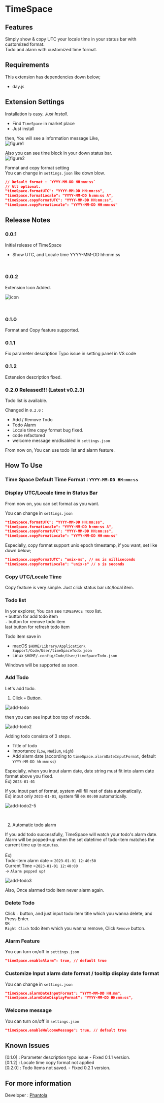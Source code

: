 # TimeSpace

## Features

Simply show & copy UTC your locale time in your status bar with customized format.  
Todo and alarm with customized time format.

## Requirements

This extension has dependencies down below;

-   day.js

## Extension Settings

Installation is easy. _Just Install_.

-   Find `TimeSpace` in market place
-   Just install

then, You will see a information message Like,  
![figure1](./readme_assets/after-install.png)

Also you can see time block in your down status bar.  
![figure2](./readme_assets/timespace-activated.png)

Format and copy format setting  
You can change in `settings.json` like down blow.

```json
// Default format : `YYYY-MM-DD HH:mm:ss`
// All optional.
"timeSpace.formatUTC": "YYYY-MM-DD HH:mm:ss",
"timeSpace.formatLocale": "YYYY-MM-DD h:mm:ss A",
"timeSpace.copyFormatUTC": "YYYY-MM-DD HH:mm:ss",
"timeSpace.copyFormatLocale": "YYYY-MM-DD HH:mm:ss"
```

## Release Notes

### 0.0.1

Initial release of TimeSpace

-   Show UTC, and Locale time YYYY-MM-DD hh:mm:ss

<br/>

### 0.0.2

Extension Icon Added.

![icon](./icon.png)

<br/>

### 0.1.0

Format and Copy feature supported.

### 0.1.1

Fix parameter description Typo issue in setting panel in VS code

### 0.1.2

Extension description fixed.

### 0.2.0 Released!!! (Latest v0.2.3)

Todo list is available.

Changed in `0.2.0` :

-   Add / Remove Todo
-   Todo Alarm
-   Locale time copy format bug fixed.
-   code refactored
-   welcome message en/disabled in `settings.json`

From now on, You can use todo list and alarm feature.

## How To Use

### Time Space Default Time Format : `YYYY-MM-DD HH:mm:ss`

### Display UTC/Locale time in Status Bar

From now on, you can set format as you want.

You can change in `settings.json`

```json
"timeSpace.formatUTC": "YYYY-MM-DD HH:mm:ss",
"timeSpace.formatLocale": "YYYY-MM-DD h:mm:ss A",
"timeSpace.copyFormatUTC": "YYYY-MM-DD HH:mm:ss",
"timeSpace.copyFormatLocale": "YYYY-MM-DD HH:mm:ss"
```

Especially, copy format support unix epoch timestamp, if you want, set like down below;

```json
"timeSpace.copyFormatUTC": "unix-ms", // ms is milliseconds
"timeSpace.copyFormatLocale": "unix-s" // s is seconds
```

### Copy UTC/Locale Time

Copy feature is very simple. Just click status bar utc/local item.

### Todo list

In yor explorer, You can see `TIMESPACE TODO` list.  
`+` button for add todo item  
`-` button for remove todo item  
last button for refresh todo item

Todo item save in

-   macOS `$HOME/Library/Application\ Support/Code/User/timeSpaceTodo.json`
-   Linux `$HOME/.config/Code/User/timeSpaceTodo.json`

Windows will be supported as soon.

### Add Todo

Let's add todo.

1. Click `+` Button.

![add-todo](./readme_assets/add_todo.png)

then you can see input box top of vscode.

![add-todo2](./readme_assets/add_todo2.png)

Adding todo consists of 3 steps.

-   Title of todo
-   Importance (`Low`, `Medium`, `High`)
-   Add alarm date (according to `timeSpace.alarmDateInputFormat`, default `YYYY-MM-DD hh:mm:ss`)

Especially, when you input alarm date, date string must fit into alarm date format above you fixed.  
Ex) `2023-01-01`

If you input part of format, system will fill rest of data automatically.  
Ex) input only `2023-01-01`, system fill `00:00:00` automatically.

![add-todo2-5](./readme_assets/add_todo2-5.png)

<br/>

2. Automatic todo alarm

If you add todo successfully, TimeSpace will watch your todo's alarm date.  
Alarm will be popped-up when the set datetime of todo-item matches the current time up to `minutes`.  
<br/>
Ex)
<br/>
Todo-item alarm date = `2023-01-01 12:40:50`  
Current Time =`2023-01-01 12:40:00`  
-> `Alarm popped up!`

![add-todo3](./readme_assets/add_todo3.png)

Also, Once alarmed todo item never alarm again.

### Delete Todo

Click `-` button, and just input todo item title which you wanna delete, and Press Enter.  
`OR`  
`Right Click` todo item which you wanna remove, Click `Remove` button.

### Alarm Feature

You can turn on/off in `settings.json`

```json
"timeSpace.enableAlarm": true, // default true
```

### Customize Input alarm date format / tooltip display date format

You can change in `settings.json`

```json
"timeSpace.alarmDateInputFormat": "YYYY-MM-DD HH:mm",
"timeSpace.alarmDateDisplayFormat": "YYYY-MM-DD HH:mm:ss",
```

### Welcome message

You can turn on/off in `settings.json`

```json
"timeSpace.enableWelcomeMessage": true, // default true
```

## Known Issues

[0.1.0] : Parameter description typo issue - Fixed 0.1.1 version.  
[0.1.2] : Locale time copy format not applied  
[0.2.0] : Todo Items not saved. - Fixed 0.2.1 version.

## For more information

Developer : [Phantola](https://github.com/phantola)
